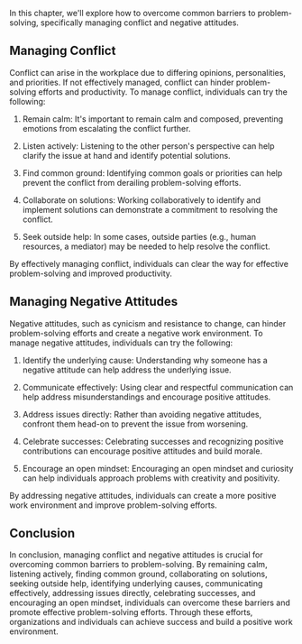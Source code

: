
In this chapter, we'll explore how to overcome common barriers to problem-solving, specifically managing conflict and negative attitudes.

Managing Conflict
-----------------

Conflict can arise in the workplace due to differing opinions, personalities, and priorities. If not effectively managed, conflict can hinder problem-solving efforts and productivity. To manage conflict, individuals can try the following:

1. Remain calm: It's important to remain calm and composed, preventing emotions from escalating the conflict further.

2. Listen actively: Listening to the other person's perspective can help clarify the issue at hand and identify potential solutions.

3. Find common ground: Identifying common goals or priorities can help prevent the conflict from derailing problem-solving efforts.

4. Collaborate on solutions: Working collaboratively to identify and implement solutions can demonstrate a commitment to resolving the conflict.

5. Seek outside help: In some cases, outside parties (e.g., human resources, a mediator) may be needed to help resolve the conflict.

By effectively managing conflict, individuals can clear the way for effective problem-solving and improved productivity.

Managing Negative Attitudes
---------------------------

Negative attitudes, such as cynicism and resistance to change, can hinder problem-solving efforts and create a negative work environment. To manage negative attitudes, individuals can try the following:

1. Identify the underlying cause: Understanding why someone has a negative attitude can help address the underlying issue.

2. Communicate effectively: Using clear and respectful communication can help address misunderstandings and encourage positive attitudes.

3. Address issues directly: Rather than avoiding negative attitudes, confront them head-on to prevent the issue from worsening.

4. Celebrate successes: Celebrating successes and recognizing positive contributions can encourage positive attitudes and build morale.

5. Encourage an open mindset: Encouraging an open mindset and curiosity can help individuals approach problems with creativity and positivity.

By addressing negative attitudes, individuals can create a more positive work environment and improve problem-solving efforts.

Conclusion
----------

In conclusion, managing conflict and negative attitudes is crucial for overcoming common barriers to problem-solving. By remaining calm, listening actively, finding common ground, collaborating on solutions, seeking outside help, identifying underlying causes, communicating effectively, addressing issues directly, celebrating successes, and encouraging an open mindset, individuals can overcome these barriers and promote effective problem-solving efforts. Through these efforts, organizations and individuals can achieve success and build a positive work environment.

